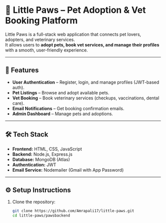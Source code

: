 # 🐾 Little Paws – Pet Adoption & Vet Booking Platform

Little Paws is a full-stack web application that connects pet lovers, adopters, and veterinary services.  
It allows users to **adopt pets, book vet services, and manage their profiles** with a smooth, user-friendly experience.

---

## 🚀 Features
- **User Authentication** – Register, login, and manage profiles (JWT-based auth).
- **Pet Listings** – Browse and adopt available pets.
- **Vet Booking** – Book veterinary services (checkups, vaccinations, dental care).
- **Email Notifications** – Get booking confirmation emails.
- **Admin Dashboard** – Manage pets and adoptions.

---

## 🛠 Tech Stack
- **Frontend:** HTML, CSS, JavaScript  
- **Backend:** Node.js, Express.js  
- **Database:** MongoDB (Atlas)  
- **Authentication:** JWT  
- **Email Service:** Nodemailer (Gmail with App Password)  

---

## ⚙️ Setup Instructions

1. Clone the repository:
   ```bash
   git clone https://github.com/Amrapali17/little-paws.git
   cd little-paws/pawsbackend
